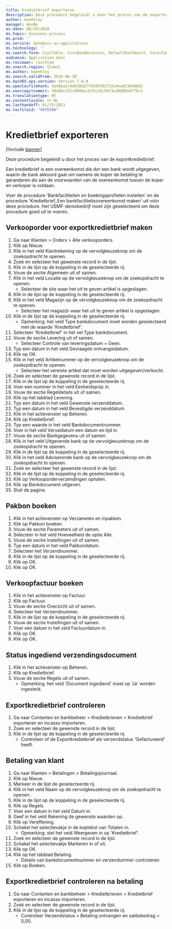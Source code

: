 ```yaml
---
title: Kredietbrief exporteren
description: Deze procedure begeleidt u door het proces van de exportkredietbrief.
author: kweekley
manager: AnnBe
ms.date: 08/29/2018
ms.topic: business-process
ms.prod: ''
ms.service: dynamics-ax-applications
ms.technology: ''
ms.search.form: CustTable, CustBankAccounts, DefaultDashboard, SalesTableListPage, SalesCreateOrder, SalesTable, BankLCExport, SalesEditLines,  LedgerJournalTable, LedgerJournalTransCustPaym, CustOpenTrans
audience: Application User
ms.reviewer: roschlom
ms.search.region: Global
ms.author: kweekley
ms.search.validFrom: 2016-06-30
ms.dyn365.ops.version: Version 7.0.0
ms.openlocfilehash: 5b46ba174d658d27f5349762f3314ea8110490d2
ms.sourcegitcommit: 38d40c331c8894acb7b119c5073e3088b54776c1
ms.translationtype: HT
ms.contentlocale: nl-NL
ms.lasthandoff: 01/15/2021
ms.locfileid: "4976386"
---
```

# <a name="export-letter-of-credit"></a>Kredietbrief exporteren

[!include [banner](../../includes/banner.md)]

Deze procedure begeleidt u door het proces van de exportkredietbrief.

Een kredietbrief is een overeenkomst die dor een bank wordt uitgegeven, waarin de bank akkoord gaat om namens de koper de betaling te garanderen als aan de voorwaarden van de overeenkomst tussen de koper en verkoper is voldaan.



Voer de procedure 'Bankfaciliteiten en boekingsprofielen instellen' en de procedure 'Kredietbrief_Een bankfaciliteitsovereenkomst maken' uit vóór deze procedure. Het USMF-demobedrijf moet zijn geselecteerd om deze procedure goed uit te voeren.




## <a name="create-sales-order-for-export-letter-of-credit"></a>Verkooporder voor exportkredietbrief maken
1. Ga naar Klanten > Orders > Alle verkooporders.
2. Klik op Nieuw.
3. Klik in het veld Klantrekening op de vervolgkeuzeknop om de zoekopdracht te openen.
4. Zoek en selecteer het gewenste record in de lijst.
5. Klik in de lijst op de koppeling in de geselecteerde rij.
6. Vouw de sectie Algemeen uit of samen.
7. Klik in het veld Locatie op de vervolgkeuzeknop om de zoekopdracht te openen.
    * Selecteer de site waar het uit te geven artikel is opgeslagen.  
8. Klik in de lijst op de koppeling in de geselecteerde rij.
9. Klik in het veld Magazijn op de vervolgkeuzeknop om de zoekopdracht te openen.
    * Selecteer het magazijn waar het uit te geven artikel is opgeslagen.  
10. Klik in de lijst op de koppeling in de geselecteerde rij.
    * Opmerking: het veld Type bankdocument moet worden geselecteerd met de waarde 'Kredietbrief'.  
11. Selecteer 'Kredietbrief' in het vel Type bankdocument.
12. Vouw de sectie Levering uit of samen.
    * Selecteer Controle van leveringsdatum = Geen.  
13. Typ een datum in het veld Gevraagde ontvangstdatum.
14. Klik op OK.
15. Klik in het veld Artikelnummer op de vervolgkeuzeknop om de zoekopdracht te openen.
    * Selecteer het vereiste artikel dat moet worden uitgegeven/verkocht.  
16. Zoek en selecteer de gewenste record in de lijst.
17. Klik in de lijst op de koppeling in de geselecteerde rij.
18. Voer een nummer in het veld Eenheidsprijs in.
19. Vouw de sectie Regeldetails uit of samen.
20. Klik op het tabblad Levering.
21. Typ een datum in het veld Gewenste verzenddatum.
22. Typ een datum in het veld Bevestigde verzenddatum.
23. Klik in het actievenster op Beheren.
24. Klik op Kredietbrief.
25. Typ een waarde in het veld Bankdocumentnummer.
26. Voer in het veld Vervaldatum een datum en tijd in.
27. Vouw de sectie Bankgegevens uit of samen.
28. Klik in het veld Uitgevende bank op de vervolgkeuzeknop om de zoekopdracht te openen.
29. Klik in de lijst op de koppeling in de geselecteerde rij.
30. Klik in het veld Adviserende bank op de vervolgkeuzeknop om de zoekopdracht te openen.
31. Zoek en selecteer het gewenste record in de lijst.
32. Klik in de lijst op de koppeling in de geselecteerde rij.
33. Klik op Verkooporderverzendingen ophalen.
34. Klik op Bankdocument uitgeven.
35. Sluit de pagina.

## <a name="post-packing-slip"></a>Pakbon boeken
1. Klik in het actievenster op Verzamelen en inpakken.
2. Klik op Pakbon boeken.
3. Vouw de sectie Parameters uit of samen.
4. Selecteer in het veld Hoeveelheid de optie Alle.
5. Vouw de sectie Instellingen uit of samen.
6. Typ een datum in het veld Pakbondatum.
7. Selecteer het Verzendnummer.
8. Klik in de lijst op de koppeling in de geselecteerde rij.
9. Klik op OK.
10. Klik op OK.

## <a name="post-sales-invoice"></a>Verkoopfactuur boeken
1. Klik in het actievenster op Factuur.
2. Klik op Factuur.
3. Vouw de sectie Overzicht uit of samen.
4. Selecteer het Verzendnummer.
5. Klik in de lijst op de koppeling in de geselecteerde rij.
6. Vouw de sectie Instellingen uit of samen.
7. Voer een datum in het veld Factuurdatum in.
8. Klik op OK.
9. Klik op OK.

## <a name="shipment-document-submitted-status"></a>Status ingediend verzendingsdocument
1. Klik in het actievenster op Beheren.
2. Klik op Kredietbrief.
3. Vouw de sectie Regels uit of samen.
    * Opmerking: het veld 'Document ingediend' moet op 'Ja' worden ingesteld.  

## <a name="verify-export-letter-of-credit"></a>Exportkredietbrief controleren
1. Ga naar Contanten en bankbeheer > Kredietbrieven > Kredietbrief exporteren en incasso importeren.
2. Zoek en selecteer de gewenste record in de lijst.
3. Klik in de lijst op de koppeling in de geselecteerde rij.
    * Controleer of de Exportkredietbrief als verzendstatus 'Gefactureerd' heeft.  

## <a name="customer-payment"></a>Betaling van klant
1. Ga naar Klanten > Betalingen > Betalingsjournaal.
2. Klik op Nieuw.
3. Markeer in de lijst de geselecteerde rij.
4. Klik in het veld Naam op de vervolgkeuzeknop om de zoekopdracht te openen.
5. Klik in de lijst op de koppeling in de geselecteerde rij.
6. Klik op Regels.
7. Voer een datum in het veld Datum in.
8. Geef in het veld Rekening de gewenste waarden op.
9. Klik op Vereffening.
10. Schakel het selectievakje in de koptekst van Totalen in.
    * Opmerking: stel het veld Weergeven in op 'Kredietbrief'.  
11. Zoek en selecteer de gewenste record in de lijst.
12. Schakel het selectievakje Markeren in of uit.
13. Klik op OK.
14. Klik op het tabblad Betaling.
    * Details van bankdocumentnummer en verzendummer controleren  
15. Klik op Boeken.

## <a name="verify-export-letter-of-credit-after-payment"></a>Exportkredietbrief controleren na betaling
1. Ga naar Contanten en bankbeheer > Kredietbrieven > Kredietbrief exporteren en incasso importeren.
2. Zoek en selecteer de gewenste record in de lijst.
3. Klik in de lijst op de koppeling in de geselecteerde rij.
    * Controleer Verzendstatus = Betaling ontvangen en saldobedrag = 0,00.  

